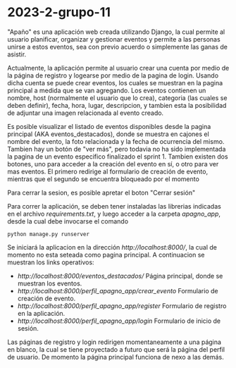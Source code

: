# 2023-2-grupo-11
"Apaño" es una aplicación web creada utilizando Django, la cual permite al usuario planificar, organizar y gestionar eventos y permite a las personas unirse a estos eventos, sea con previo acuerdo o simplemente las ganas de asistir.

Actualmente, la aplicación permite al usuario crear una cuenta por medio de la página de registro y logearse por medio de la pagina de login. Usando dicha cuenta se puede crear eventos, los cuales se muestran en la pagina principal 
a medida que se van agregando. Los eventos contienen un nombre, host (normalmente el usuario que lo crea), categoria (las cuales se deben definir), fecha, hora, lugar, descripcion, y tambien esta la posibilidad de adjuntar una imagen 
relacionada al evento creado.

Es posible visualizar el listado de eventos disponibles desde la pagina principal (AKA eventos_destacados), donde se muestra en cajones el nombre del evento, la foto relacionada y la fecha de ocurrencia del mismo. Tambien hay un botón 
de "ver más", pero todavia no ha sido implementada la pagina de un evento especifico finalizado el sprint 1. Tambien existen dos botones, uno para acceder a la creación del evento en sí, o otro para ver mas eventos. El primero redirige 
al formulario de creación de evento, mientras que el segundo se encuentra bloqueado por el momento

Para cerrar la sesion, es posible apretar el boton "Cerrar sesión"

Para correr la aplicación, se deben tener instaladas las librerias indicadas en el archivo *requirements.txt*, y luego acceder a la carpeta *apagno_app*, desde la cual debe invocarse el comando
```
python manage.py runserver
```

Se iniciará la aplicacion en la dirección *http://localhost:8000/*, la cual de momento no esta seteada como pagina principal. A continuacion se muestran los links operativos:
- *http://localhost:8000/eventos_destacados/* Página principal, donde se muestran los eventos.
- *http://localhost:8000/perfil_apagno_app/crear_evento* Formulario de creación de evento.
- *http://localhost:8000/perfil_apagno_app/register* Formulario de registro en la aplicación.
- *http://localhost:8000/perfil_apagno_app/login* Formulario de inicio de sesión.

Las páginas de registro y login redirigen momentaneamente a una página en blanco, la cual se tiene proyectado a futuro que será la página del perfil de usuario. De momento la página principal funciona de nexo a las demás.
